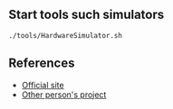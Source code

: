 
## Start tools such simulators

```
./tools/HardwareSimulator.sh 
```

## References

* [Official site](https://www.nand2tetris.org/)
* [Other person's project](https://github.com/AllenWrong/nand2tetris)